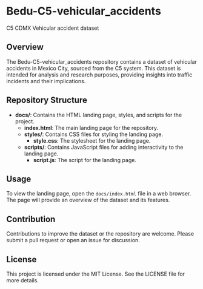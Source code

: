 # Bedu-C5-vehicular_accidents
C5 CDMX Vehicular accident dataset

## Overview
The Bedu-C5-vehicular_accidents repository contains a dataset of vehicular accidents in Mexico City, sourced from the C5 system. This dataset is intended for analysis and research purposes, providing insights into traffic incidents and their implications.

## Repository Structure
- **docs/**: Contains the HTML landing page, styles, and scripts for the project.
  - **index.html**: The main landing page for the repository.
  - **styles/**: Contains CSS files for styling the landing page.
    - **style.css**: The stylesheet for the landing page.
  - **scripts/**: Contains JavaScript files for adding interactivity to the landing page.
    - **script.js**: The script for the landing page.

## Usage
To view the landing page, open the `docs/index.html` file in a web browser. The page will provide an overview of the dataset and its features.

## Contribution
Contributions to improve the dataset or the repository are welcome. Please submit a pull request or open an issue for discussion.

## License
This project is licensed under the MIT License. See the LICENSE file for more details.